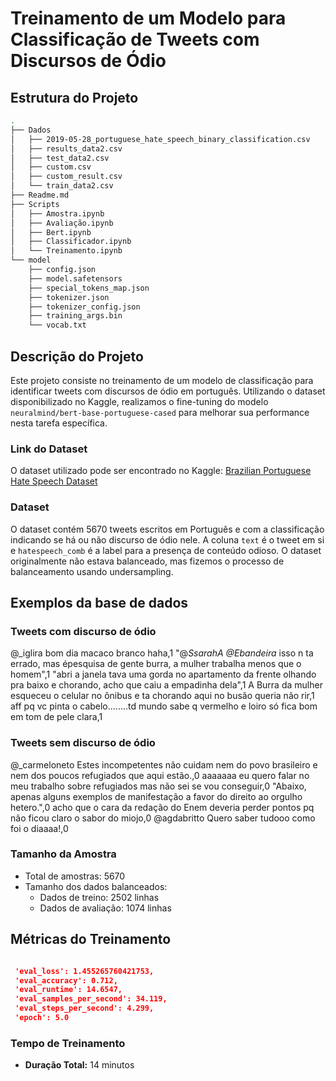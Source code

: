 
# Treinamento de um Modelo para Classificação de Tweets com Discursos de Ódio

## Estrutura do Projeto

```bash
.
├── Dados
│   ├── 2019-05-28_portuguese_hate_speech_binary_classification.csv
│   ├── results_data2.csv
│   ├── test_data2.csv
│   ├── custom.csv
│   ├── custom_result.csv
│   └── train_data2.csv
├── Readme.md
├── Scripts
│   ├── Amostra.ipynb
│   ├── Avaliação.ipynb
│   ├── Bert.ipynb
│   ├── Classificador.ipynb
│   └── Treinamento.ipynb
└── model
    ├── config.json
    ├── model.safetensors
    ├── special_tokens_map.json
    ├── tokenizer.json
    ├── tokenizer_config.json
    ├── training_args.bin
    └── vocab.txt
```

## Descrição do Projeto

Este projeto consiste no treinamento de um modelo de classificação para identificar tweets com discursos de ódio em português. Utilizando o dataset disponibilizado no Kaggle, realizamos o fine-tuning do modelo `neuralmind/bert-base-portuguese-cased` para melhorar sua performance nesta tarefa específica.

### Link do Dataset

O dataset utilizado pode ser encontrado no Kaggle: [Brazilian Portuguese Hate Speech Dataset](https://www.kaggle.com/datasets/hrmello/brazilian-portuguese-hatespeech-dataset?resource=download)

### Dataset

O dataset contém 5670 tweets escritos em Português e com a classificação indicando se há ou não discurso de ódio nele. A coluna `text` é o tweet em si e `hatespeech_comb` é a label para a presença de conteúdo odioso. O dataset originalmente não estava balanceado, mas fizemos o processo de balanceamento usando undersampling.

## Exemplos da base de dados

### Tweets com discurso de ódio
@_iglira bom dia macaco branco haha,1
"@_SsarahA @Ebandeira_ isso n ta errado, mas épesquisa de gente burra, a mulher trabalha menos que o homem",1
"abri a janela tava uma gorda no apartamento da frente olhando pra baixo e chorando, acho que caiu a empadinha dela",1
A Burra da mulher esqueceu o celular no ônibus e ta chorando aqui no busão queria não rir,1
aff pq vc pinta o cabelo........td mundo sabe q vermelho e loiro só fica bom em tom de pele clara,1

### Tweets sem discurso de ódio
@_carmeloneto Estes incompetentes não cuidam nem do povo brasileiro e nem dos poucos refugiados que aqui estão.,0
aaaaaaa eu quero falar no meu trabalho sobre refugiados mas não sei se vou conseguir,0
"Abaixo, apenas alguns exemplos de manifestação a favor do direito ao orgulho hetero.",0
acho que o cara da redação do Enem deveria perder pontos pq não ficou claro o sabor do miojo,0
@agdabritto Quero saber tudooo como foi o diaaaa!,0

### Tamanho da Amostra

- Total de amostras: 5670
- Tamanho dos dados balanceados:
  - Dados de treino: 2502 linhas
  - Dados de avaliação: 1074 linhas


## Métricas do Treinamento

```json

 'eval_loss': 1.455265760421753,
 'eval_accuracy': 0.712,
 'eval_runtime': 14.6547,
 'eval_samples_per_second': 34.119,
 'eval_steps_per_second': 4.299,
 'epoch': 5.0

```


### Tempo de Treinamento

- **Duração Total:** 14 minutos
